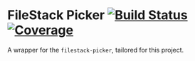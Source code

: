 # FileStack Picker [![Build Status](https://travis-ci.org/truesparrow/filestack-picker.svg?branch=master)](https://travis-ci.org/truesparrow/filestack-picker) [![Coverage](https://codecov.io/gh/truesparrow/filestack-picker/branch/master/graph/badge.svg)](https://codecov.io/gh/truesparrow/filestack-picker)

A wrapper for the `filestack-picker`, tailored for this project.

